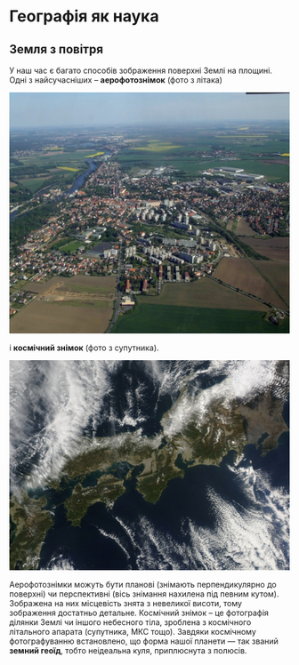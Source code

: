 Географія як наука
==================

Земля з повітря
---------------

У наш час є багато способів зображення поверхні Землі на площині. Одні з
найсучасніших – **аерофотознімок** (фото з літака)

<div align="center">
<img src="pic1.png">
</div>

і **космічний знімок** (фото з супутника).

<div align="center">
<img src="pic2.png">
</div>


Аерофотознімки можуть бути планові (знімають перпендикулярно до
поверхні) чи перспективні (вісь знімання нахилена під певним кутом).
Зображена на них місцевість знята з невеликої висоти, тому зображення
достатньо детальне. Космічний знімок – це фотографія ділянки Землі чи
іншого небесного тіла, зроблена з космічного літального апарата
(супутника, МКС тощо). Завдяки космічному фотографуванню встановлено, що
форма нашої планети — так званий **земний геоїд**, тобто неідеальна
куля, приплюснута з полюсів.